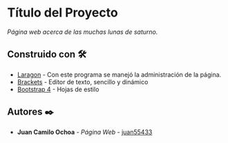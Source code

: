 # Título del Proyecto
_Página web acerca de las muchas lunas de saturno._

## Construido con 🛠️

* [Laragon](https://laragon.org) - Con este programa se manejó la administración de la página.
* [Brackets](http://brackets.io) - Editor de texto, sencillo y dinámico
* [Bootstrap 4](https://getbootstrap.com) - Hojas de estilo


## Autores ✒️

* **Juan Camilo Ochoa** - *Página Web* - [juan55433](https://github.com/juan55433)
